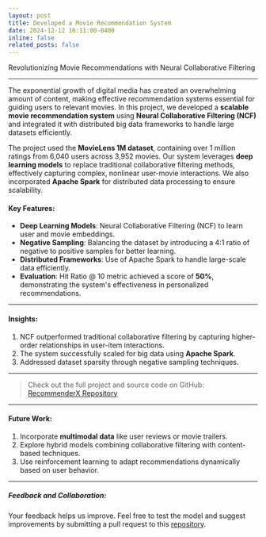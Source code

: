 ```yaml
---
layout: post
title: Developed a Movie Recommendation System
date: 2024-12-12 16:11:00-0400
inline: false
related_posts: false
---
```


Revolutionizing Movie Recommendations with Neural Collaborative Filtering

---

The exponential growth of digital media has created an overwhelming amount of content, making effective recommendation systems essential for guiding users to relevant movies. In this project, we developed a **scalable movie recommendation system** using **Neural Collaborative Filtering (NCF)** and integrated it with distributed big data frameworks to handle large datasets efficiently.

The project used the **MovieLens 1M dataset**, containing over 1 million ratings from 6,040 users across 3,952 movies. Our system leverages **deep learning models** to replace traditional collaborative filtering methods, effectively capturing complex, nonlinear user-movie interactions. We also incorporated **Apache Spark** for distributed data processing to ensure scalability.

#### Key Features:

- **Deep Learning Models**: Neural Collaborative Filtering (NCF) to learn user and movie embeddings.
- **Negative Sampling**: Balancing the dataset by introducing a 4:1 ratio of negative to positive samples for better learning.
- **Distributed Frameworks**: Use of Apache Spark to handle large-scale data efficiently.
- **Evaluation**: Hit Ratio @ 10 metric achieved a score of **50%**, demonstrating the system's effectiveness in personalized recommendations.

---

#### Insights:

1. NCF outperformed traditional collaborative filtering by capturing higher-order relationships in user-item interactions.
2. The system successfully scaled for big data using **Apache Spark**.
3. Addressed dataset sparsity through negative sampling techniques.

---

> Check out the full project and source code on GitHub: <a href="https://github.com/anuj3509/RecommenderX">RecommenderX Repository</a>

---

#### Future Work:

1. Incorporate **multimodal data** like user reviews or movie trailers.
2. Explore hybrid models combining collaborative filtering with content-based techniques.
3. Use reinforcement learning to adapt recommendations dynamically based on user behavior.

---

##### Feedback and Collaboration:

Your feedback helps us improve. Feel free to test the model and suggest improvements by submitting a pull request to this <a href="https://github.com/anuj3509/RecommenderX/pulls">repository</a>.
